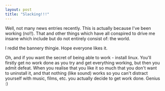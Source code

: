 ```yaml
---
layout: post
title: "Slacking!!!"
---
```

Well, not many news entries recently. This is actually because I've been
working (no!!). That and other things which have all conspired to drive me
insane which include but do not entirely consist of: the world.

I redid the bannery thingie. Hope everyone likes it.

Oh, and if you want the secret of being able to work - install linux. You'll
firstly get no work done as you try and get everything working, but then you
admit defeat. When you realise that you like it so much that you don't want to
uninstall it, and that nothing (like sound) works so you can't distract
yourself with music, films, etc. you actually decide to get work done. Genius
:)

